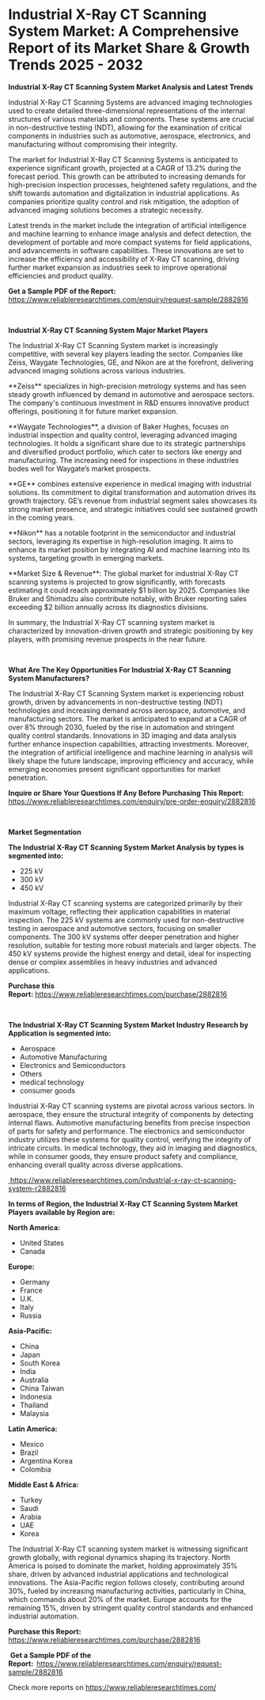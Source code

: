 <p><h1>Industrial X-Ray CT Scanning System Market: A Comprehensive Report of its Market Share & Growth Trends 2025 - 2032</h1></p><p><strong>Industrial X-Ray CT Scanning System Market Analysis and Latest Trends</strong></p>
<p><p>Industrial X-Ray CT Scanning Systems are advanced imaging technologies used to create detailed three-dimensional representations of the internal structures of various materials and components. These systems are crucial in non-destructive testing (NDT), allowing for the examination of critical components in industries such as automotive, aerospace, electronics, and manufacturing without compromising their integrity.</p><p>The market for Industrial X-Ray CT Scanning Systems is anticipated to experience significant growth, projected at a CAGR of 13.2% during the forecast period. This growth can be attributed to increasing demands for high-precision inspection processes, heightened safety regulations, and the shift towards automation and digitalization in industrial applications. As companies prioritize quality control and risk mitigation, the adoption of advanced imaging solutions becomes a strategic necessity.</p><p>Latest trends in the market include the integration of artificial intelligence and machine learning to enhance image analysis and defect detection, the development of portable and more compact systems for field applications, and advancements in software capabilities. These innovations are set to increase the efficiency and accessibility of X-Ray CT scanning, driving further market expansion as industries seek to improve operational efficiencies and product quality.</p></p>
<p><strong>Get a Sample PDF of the Report:&nbsp;</strong> <a href="https://www.reliableresearchtimes.com/enquiry/request-sample/2882816?utm_campaign=2232&utm_medium=2&utm_source=Github&utm_content=ia&utm_term=13032025&utm_id=industrial-x-ray-ct-scanning-system">https://www.reliableresearchtimes.com/enquiry/request-sample/2882816</a></p>
<p>&nbsp;</p>
<p><strong>Industrial X-Ray CT Scanning System Major Market Players</strong></p>
<p><p>The Industrial X-Ray CT Scanning System market is increasingly competitive, with several key players leading the sector. Companies like Zeiss, Waygate Technologies, GE, and Nikon are at the forefront, delivering advanced imaging solutions across various industries.</p><p>**Zeiss** specializes in high-precision metrology systems and has seen steady growth influenced by demand in automotive and aerospace sectors. The company's continuous investment in R&D ensures innovative product offerings, positioning it for future market expansion.</p><p>**Waygate Technologies**, a division of Baker Hughes, focuses on industrial inspection and quality control, leveraging advanced imaging technologies. It holds a significant share due to its strategic partnerships and diversified product portfolio, which cater to sectors like energy and manufacturing. The increasing need for inspections in these industries bodes well for Waygate’s market prospects.</p><p>**GE** combines extensive experience in medical imaging with industrial solutions. Its commitment to digital transformation and automation drives its growth trajectory. GE’s revenue from industrial segment sales showcases its strong market presence, and strategic initiatives could see sustained growth in the coming years.</p><p>**Nikon** has a notable footprint in the semiconductor and industrial sectors, leveraging its expertise in high-resolution imaging. It aims to enhance its market position by integrating AI and machine learning into its systems, targeting growth in emerging markets.</p><p>**Market Size & Revenue**: The global market for industrial X-Ray CT scanning systems is projected to grow significantly, with forecasts estimating it could reach approximately $1 billion by 2025. Companies like Bruker and Shimadzu also contribute notably, with Bruker reporting sales exceeding $2 billion annually across its diagnostics divisions.</p><p>In summary, the Industrial X-Ray CT scanning system market is characterized by innovation-driven growth and strategic positioning by key players, with promising revenue prospects in the near future.</p></p>
<p>&nbsp;</p>
<p><strong>What Are The Key Opportunities For Industrial X-Ray CT Scanning System Manufacturers?</strong></p>
<p><p>The Industrial X-Ray CT Scanning System market is experiencing robust growth, driven by advancements in non-destructive testing (NDT) technologies and increasing demand across aerospace, automotive, and manufacturing sectors. The market is anticipated to expand at a CAGR of over 8% through 2030, fueled by the rise in automation and stringent quality control standards. Innovations in 3D imaging and data analysis further enhance inspection capabilities, attracting investments. Moreover, the integration of artificial intelligence and machine learning in analysis will likely shape the future landscape, improving efficiency and accuracy, while emerging economies present significant opportunities for market penetration.</p></p>
<p><strong>Inquire or Share Your Questions If Any Before Purchasing This Report:</strong> <a href="https://www.reliableresearchtimes.com/enquiry/pre-order-enquiry/2882816?utm_campaign=2232&utm_medium=2&utm_source=Github&utm_content=ia&utm_term=13032025&utm_id=industrial-x-ray-ct-scanning-system">https://www.reliableresearchtimes.com/enquiry/pre-order-enquiry/2882816</a></p>
<p>&nbsp;</p>
<p><strong>Market Segmentation</strong></p>
<p><strong>The Industrial X-Ray CT Scanning System Market Analysis by types is segmented into:</strong></p>
<p><ul><li>225 kV</li><li>300 kV</li><li>450 kV</li></ul></p>
<p><p>Industrial X-Ray CT scanning systems are categorized primarily by their maximum voltage, reflecting their application capabilities in material inspection. The 225 kV systems are commonly used for non-destructive testing in aerospace and automotive sectors, focusing on smaller components. The 300 kV systems offer deeper penetration and higher resolution, suitable for testing more robust materials and larger objects. The 450 kV systems provide the highest energy and detail, ideal for inspecting dense or complex assemblies in heavy industries and advanced applications.</p></p>
<p><strong>Purchase this Report:&nbsp;</strong><a href="https://www.reliableresearchtimes.com/purchase/2882816?utm_campaign=2232&utm_medium=2&utm_source=Github&utm_content=ia&utm_term=13032025&utm_id=industrial-x-ray-ct-scanning-system">https://www.reliableresearchtimes.com/purchase/2882816</a></p>
<p>&nbsp;</p>
<p><strong>The Industrial X-Ray CT Scanning System Market Industry Research by Application is segmented into:</strong></p>
<p><ul><li>Aerospace</li><li>Automotive Manufacturing</li><li>Electronics and Semiconductors</li><li>Others</li><li>medical technology</li><li>consumer goods</li></ul></p>
<p><p>Industrial X-Ray CT scanning systems are pivotal across various sectors. In aerospace, they ensure the structural integrity of components by detecting internal flaws. Automotive manufacturing benefits from precise inspection of parts for safety and performance. The electronics and semiconductor industry utilizes these systems for quality control, verifying the integrity of intricate circuits. In medical technology, they aid in imaging and diagnostics, while in consumer goods, they ensure product safety and compliance, enhancing overall quality across diverse applications.</p></p>
<p><a href="https://www.reliableresearchtimes.com/industrial-x-ray-ct-scanning-system-r2882816?utm_campaign=2232&utm_medium=2&utm_source=Github&utm_content=ia&utm_term=13032025&utm_id=industrial-x-ray-ct-scanning-system">&nbsp;https://www.reliableresearchtimes.com/industrial-x-ray-ct-scanning-system-r2882816</a></p>
<p><strong>In terms of Region, the Industrial X-Ray CT Scanning System Market Players available by Region are:</strong></p>
<p>
    <p> <strong> North America: </strong>
        <ul>
            <li>United States</li>
            <li>Canada</li>
        </ul>
        </p> 
    <p> <strong> Europe: </strong>
        <ul>
            <li>Germany</li>
            <li>France</li>
            <li>U.K.</li>
            <li>Italy</li>
            <li>Russia</li>
        </ul>
        </p> 
    <p> <strong> Asia-Pacific: </strong>
        <ul>
            <li>China</li>
            <li>Japan</li>
            <li>South Korea</li>
            <li>India</li>
            <li>Australia</li>
            <li>China Taiwan</li>
            <li>Indonesia</li>
            <li>Thailand</li>
            <li>Malaysia</li>
        </ul>
        </p> 
    <p> <strong> Latin America: </strong>
        <ul>
            <li>Mexico</li>
            <li>Brazil</li>
            <li>Argentina Korea</li>
            <li>Colombia</li>
        </ul>
        </p> 
    <p> <strong> Middle East & Africa: </strong>
        <ul>
            <li>Turkey</li>
            <li>Saudi</li>
            <li>Arabia</li>
            <li>UAE</li>
            <li>Korea</li>
        </ul>
    </p>
    </p>
<p><p>The Industrial X-Ray CT scanning system market is witnessing significant growth globally, with regional dynamics shaping its trajectory. North America is poised to dominate the market, holding approximately 35% share, driven by advanced industrial applications and technological innovations. The Asia-Pacific region follows closely, contributing around 30%, fueled by increasing manufacturing activities, particularly in China, which commands about 20% of the market. Europe accounts for the remaining 15%, driven by stringent quality control standards and enhanced industrial automation.</p></p>
<p><strong>Purchase this Report: </strong><a href="https://www.reliableresearchtimes.com/purchase/2882816?utm_campaign=2232&utm_medium=2&utm_source=Github&utm_content=ia&utm_term=13032025&utm_id=industrial-x-ray-ct-scanning-system">https://www.reliableresearchtimes.com/purchase/2882816</a></p>
<p>&nbsp;<strong>Get a Sample PDF of the Report:&nbsp;&nbsp;</strong><a href="https://www.reliableresearchtimes.com/enquiry/request-sample/2882816?utm_campaign=2232&utm_medium=2&utm_source=Github&utm_content=ia&utm_term=13032025&utm_id=industrial-x-ray-ct-scanning-system">https://www.reliableresearchtimes.com/enquiry/request-sample/2882816</a></p>
<p><strong></strong></p>
<p>Check more reports on <a href="https://www.reliableresearchtimes.com/?utm_campaign=2232&utm_medium=2&utm_source=Github&utm_content=ia&utm_term=13032025&utm_id=industrial-x-ray-ct-scanning-system">https://www.reliableresearchtimes.com/</a></p>